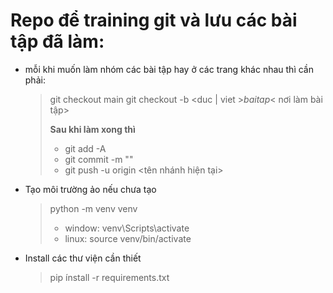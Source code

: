 # **Repo để training git và lưu các bài tập đã làm**:

- mỗi khi muốn làm nhóm các bài tập hay ở các trang khác nhau thì cần phải:
    > git checkout main
    > git checkout -b <duc | viet >_baitap_< nơi làm bài tập>
    >
    > **Sau khi làm xong thì**
    > - git add -A
    > - git commit -m "<message>"
    > - git push -u origin <tên nhánh hiện tại>

- Tạo môi trường ảo nếu chưa tạo

  > python -m venv venv
  > - window:
  >      venv\Scripts\activate
  > - linux:
  >      source venv/bin/activate

- Install các thư viện cần thiết
  > pip ínstall -r requirements.txt

